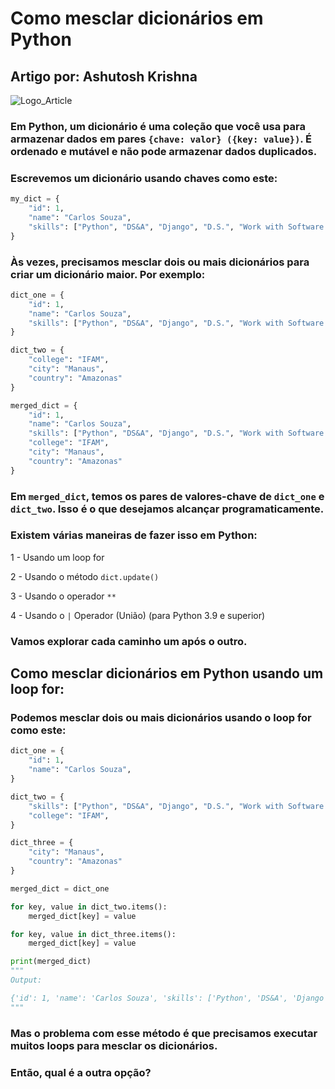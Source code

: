 # Como mesclar dicionários em Python

## Artigo por: Ashutosh Krishna

![Logo_Article](https://www.freecodecamp.org/news/content/images/size/w2000/2021/12/Black-Moon-Blog-Banner--1--1.png)

### Em Python, um dicionário é uma coleção que você usa para armazenar dados em pares `{chave: valor} ({key: value})`. É ordenado e mutável e não pode armazenar dados duplicados.

### Escrevemos um dicionário usando chaves como este:

```python
my_dict = {
    "id": 1,
    "name": "Carlos Souza",
    "skills": ["Python", "DS&A", "Django", "D.S.", "Work with Software Development"]
}
```

### Às vezes, precisamos mesclar dois ou mais dicionários para criar um dicionário maior. Por exemplo:

```python
dict_one = {
    "id": 1,
    "name": "Carlos Souza",
    "skills": ["Python", "DS&A", "Django", "D.S.", "Work with Software Development"]
}

dict_two = {
    "college": "IFAM",
    "city": "Manaus",
    "country": "Amazonas"
}

merged_dict = {
    "id": 1,
    "name": "Carlos Souza",
    "skills": ["Python", "DS&A", "Django", "D.S.", "Work with Software Development"],
    "college": "IFAM",
    "city": "Manaus",
    "country": "Amazonas"
}
```

### Em `merged_dict`, temos os pares de valores-chave de `dict_one` e `dict_two`. Isso é o que desejamos alcançar programaticamente.

### Existem várias maneiras de fazer isso em Python:

1 - Usando um loop for

2 - Usando o método `dict.update()`

3 - Usando o operador `**`

4 - Usando o `|` Operador (União) (para Python 3.9 e superior)

### Vamos explorar cada caminho um após o outro.

## Como mesclar dicionários em Python usando um loop for:

### Podemos mesclar dois ou mais dicionários usando o loop for como este:

```python
dict_one = {
    "id": 1,
    "name": "Carlos Souza",
}

dict_two = {
    "skills": ["Python", "DS&A", "Django", "D.S.", "Work with Software Development"],
    "college": "IFAM",
}

dict_three = {
    "city": "Manaus",
    "country": "Amazonas"
}

merged_dict = dict_one

for key, value in dict_two.items():
    merged_dict[key] = value

for key, value in dict_three.items():
    merged_dict[key] = value

print(merged_dict)
"""
Output:

{'id': 1, 'name': 'Carlos Souza', 'skills': ['Python', 'DS&A', 'Django', 'D.S.', 'Work with Software Development'], 'college': 'IFAM', 'city': 'Manaus', 'country': 'Amazonas'}
"""
```

### Mas o problema com esse método é que precisamos executar muitos loops para mesclar os dicionários.

### Então, qual é a outra opção?
